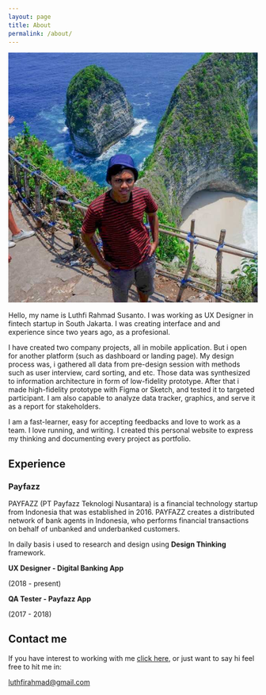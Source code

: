 ```yaml
---
layout: page
title: About
permalink: /about/
---
```


![about me](https://github.com/luthfirahmad/luthfirahmad.github.io/blob/master/images/IMG_20181226_214650_762.jpg)

Hello, my name is Luthfi Rahmad Susanto. I was working as UX Designer in fintech startup in South Jakarta. I was creating interface and and experience since two years ago, as a profesional.

I have created two company projects, all in mobile application. But i open for another platform (such as dashboard or landing page). My design process was, i gathered all data from pre-design session with methods such as user interview, card sorting, and etc. Those data was synthesized to information architecture in form of low-fidelity prototype. After that i made high-fidelity prototype with Figma or Sketch, and tested it to targeted participant. I am also capable to analyze data tracker, graphics, and serve it as a report for stakeholders.

I am a fast-learner, easy for accepting feedbacks and love to work as a team. I love running, and writing. I created this personal website to express my thinking and documenting every project as portfolio.


## Experience

### Payfazz

PAYFAZZ (PT Payfazz Teknologi Nusantara) is a financial technology startup from Indonesia that was established in 2016. PAYFAZZ creates a distributed network of bank agents in Indonesia, who performs financial transactions on behalf of unbanked and underbanked customers.

In daily basis i used to research and design using **Design Thinking** framework.

**UX Designer - Digital Banking App**

(2018 - present)

**QA Tester - Payfazz App**

(2017 - 2018)


## Contact me

If you have interest to working with me [click here](https://luthfirahmad.github.io/hire-me/), or just want to say hi feel free to hit me in:

[luthfirahmad@gmail.com](mailto:luthfirahmad@gmail.com)
